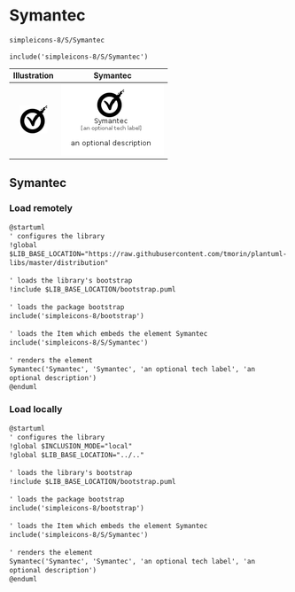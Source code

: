 # Symantec


```text
simpleicons-8/S/Symantec
```

```text
include('simpleicons-8/S/Symantec')
```



| Illustration | Symantec |
| :---: | :---: |
| ![illustration for Illustration](../../simpleicons-8/S/Symantec.png) | ![illustration for Symantec](../../simpleicons-8/S/Symantec.Local.png) |




## Symantec

### Load remotely
```plantuml
@startuml
' configures the library
!global $LIB_BASE_LOCATION="https://raw.githubusercontent.com/tmorin/plantuml-libs/master/distribution"

' loads the library's bootstrap
!include $LIB_BASE_LOCATION/bootstrap.puml

' loads the package bootstrap
include('simpleicons-8/bootstrap')

' loads the Item which embeds the element Symantec
include('simpleicons-8/S/Symantec')

' renders the element
Symantec('Symantec', 'Symantec', 'an optional tech label', 'an optional description')
@enduml
```

### Load locally
```plantuml
@startuml
' configures the library
!global $INCLUSION_MODE="local"
!global $LIB_BASE_LOCATION="../.."

' loads the library's bootstrap
!include $LIB_BASE_LOCATION/bootstrap.puml

' loads the package bootstrap
include('simpleicons-8/bootstrap')

' loads the Item which embeds the element Symantec
include('simpleicons-8/S/Symantec')

' renders the element
Symantec('Symantec', 'Symantec', 'an optional tech label', 'an optional description')
@enduml
```

